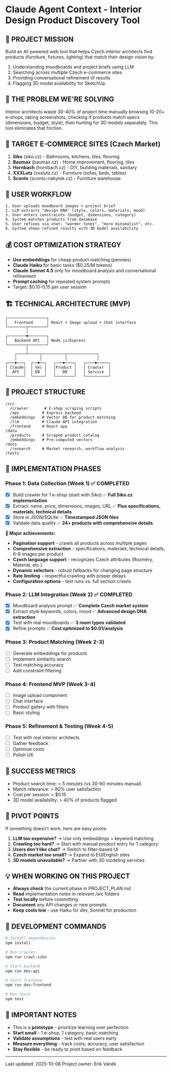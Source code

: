 # Claude Agent Context - Interior Design Product Discovery Tool

## 🎯 PROJECT MISSION
Build an AI-powered web tool that helps Czech interior architects find products (furniture, fixtures, lighting) that match their design vision by:
1. Understanding moodboards and project briefs using LLM
2. Searching across multiple Czech e-commerce sites
3. Providing conversational refinement of results
4. Flagging 3D model availability for SketchUp

## 🎨 THE PROBLEM WE'RE SOLVING
Interior architects waste 30-40% of project time manually browsing 10-20+ e-shops, taking screenshots, checking if products match specs (dimensions, budget, style), then hunting for 3D models separately. This tool eliminates that friction.

## 🏪 TARGET E-COMMERCE SITES (Czech Market)
1. **Siko** (siko.cz) - Bathrooms, kitchens, tiles, flooring
2. **Baumax** (baumax.cz) - Home improvement, flooring, tiles
3. **Hornbach** (hornbach.cz) - DIY, building materials, sanitary
4. **XXXLutz** (xxxlutz.cz) - Furniture (sofas, beds, tables)
5. **Sconto** (sconto-nabytek.cz) - Furniture warehouse

## 🔄 USER WORKFLOW
```
1. User uploads moodboard images + project brief
2. LLM extracts "design DNA" (style, colors, materials, mood)
3. User enters constraints (budget, dimensions, category)
4. System matches products from database
5. User refines via chat: "warmer tones", "more minimalist", etc.
6. System shows refined results with 3D model availability
```

## 💰 COST OPTIMIZATION STRATEGY
- **Use embeddings** for cheap product matching (pennies)
- **Claude Haiku** for basic tasks ($0.25/M tokens)
- **Claude Sonnet 4.5** only for moodboard analysis and conversational refinement
- **Prompt caching** for repeated system prompts
- Target: $0.10-0.15 per user session

## 🏗️ TECHNICAL ARCHITECTURE (MVP)
```
┌─────────────────┐
│   Frontend      │ React + Image upload + Chat interface
└────────┬────────┘
         │
┌────────▼────────┐
│   Backend API   │ Node.js/Express
└────────┬────────┘
         │
    ┌────┴─────┬──────────┬─────────────┐
    │          │          │             │
┌───▼───┐  ┌──▼──┐   ┌───▼────┐   ┌────▼─────┐
│ Claude│  │ Vec │   │Product │   │ Crawler  │
│  API  │  │ DB  │   │   DB   │   │ Service  │
└───────┘  └─────┘   └────────┘   └──────────┘
```

## 📁 PROJECT STRUCTURE
```
/src
  /crawler       # E-shop scraping scripts
  /api          # Express backend
  /embeddings   # Vector DB for product matching
  /llm          # Claude API integration
  /frontend     # React app
/data
  /products     # Scraped product catalog
  /embeddings   # Pre-computed vectors
/docs
  /research     # Market research, workflow analysis
/tests
```

## 🚀 IMPLEMENTATION PHASES

### Phase 1: Data Collection (Week 1) ✅ **COMPLETED**
- [x] Build crawler for 1 e-shop (start with Siko) ✅ **Full Siko.cz implementation**
- [x] Extract: name, price, dimensions, images, URL ✅ **Plus specifications, materials, technical details**
- [x] Store in JSON/SQLite ✅ **Timestamped JSON files**
- [x] Validate data quality ✅ **24+ products with comprehensive details**

**🎉 Major achievements:**
- **Pagination support** - crawls all products across multiple pages
- **Comprehensive extraction** - specifications, materials, technical details, 6-8 images per product
- **Czech language support** - recognizes Czech attributes (Rozměry, Materiál, etc.)
- **Dynamic selectors** - robust fallbacks for changing page structure
- **Rate limiting** - respectful crawling with proper delays
- **Configuration options** - test runs vs. full section crawls

### Phase 2: LLM Integration (Week 2) ✅ **COMPLETED**
- [x] Moodboard analysis prompt ✅ **Complete Czech market system**
- [x] Extract style keywords, colors, mood ✅ **Advanced design DNA extraction**
- [x] Test with real moodboards ✅ **3 room types validated**
- [x] Refine prompts ✅ **Cost optimized to $0.01/analysis**

### Phase 3: Product Matching (Week 2-3)
- [ ] Generate embeddings for products
- [ ] Implement similarity search
- [ ] Test matching accuracy
- [ ] Add constraint filtering

### Phase 4: Frontend MVP (Week 3-4)
- [ ] Image upload component
- [ ] Chat interface
- [ ] Product gallery with filters
- [ ] Basic styling

### Phase 5: Refinement & Testing (Week 4-5)
- [ ] Test with real interior architects
- [ ] Gather feedback
- [ ] Optimize costs
- [ ] Polish UX

## 🎯 SUCCESS METRICS
- Product search time: < 5 minutes (vs 30-60 minutes manual)
- Match relevance: > 80% user satisfaction
- Cost per session: < $0.15
- 3D model availability: > 40% of products flagged

## 🔀 PIVOT POINTS
If something doesn't work, here are easy pivots:
1. **LLM too expensive?** → Use only embeddings + keyword matching
2. **Crawling too hard?** → Start with manual product entry for 1 category
3. **Users don't like chat?** → Switch to filter-based UI
4. **Czech market too small?** → Expand to EU/English sites
5. **3D models unavailable?** → Partner with 3D modeling services

## 💡 WHEN WORKING ON THIS PROJECT
- **Always check** the current phase in PROJECT_PLAN.md
- **Read** implementation notes in relevant /src folders
- **Test locally** before committing
- **Document** any API changes or new prompts
- **Keep costs low** - use Haiku for dev, Sonnet for production

## 🔧 DEVELOPMENT COMMANDS
```bash
# Install dependencies
npm install

# Run crawler
npm run crawl:siko

# Start backend
npm run dev:api

# Start frontend
npm run dev:frontend

# Run tests
npm test
```

## 📝 IMPORTANT NOTES
- This is a **prototype** - prioritize learning over perfection
- **Start small** - 1 e-shop, 1 category, basic matching
- **Validate assumptions** - test with real users early
- **Measure everything** - track costs, accuracy, user satisfaction
- **Stay flexible** - be ready to pivot based on feedback

---
Last updated: 2025-10-08
Project owner: Erik Vaněk
